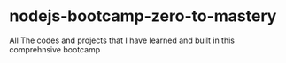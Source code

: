 # nodejs-bootcamp-zero-to-mastery
All The codes and projects that I have learned and built in this comprehnsive bootcamp
